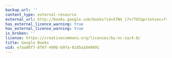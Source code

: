 ```yaml
---
backup_url: ''
content_type: external-resource
external_url: http://books.google.com/books?id=X7N4_i7vrTUC&printsec=frontcover
has_external_licence_warning: true
has_external_license_warning: true
is_broken: ''
license: https://creativecommons.org/licenses/by-nc-sa/4.0/
title: Google Books
uid: e7aa80f7-8f6f-499b-b97a-81d5a1849891
---
```

